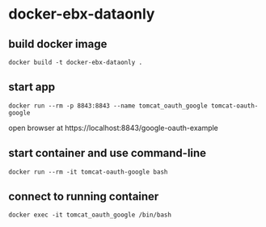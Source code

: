 # docker-ebx-dataonly

## build docker image

```
docker build -t docker-ebx-dataonly .
```

## start app

```
docker run --rm -p 8843:8843 --name tomcat_oauth_google tomcat-oauth-google
```

open browser at https://localhost:8843/google-oauth-example

## start container and use command-line

```
docker run --rm -it tomcat-oauth-google bash
```

## connect to running container

```
docker exec -it tomcat_oauth_google /bin/bash
```
